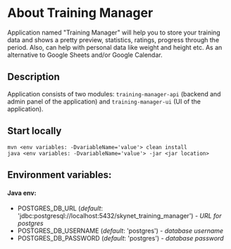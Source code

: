# About Training Manager
Application named "Training Manager" will help you to store your training data and shows a pretty preview, statistics, ratings, progress through the period.
Also, can help with personal data like weight and height etc. As an alternative to Google Sheets and/or Google Calendar.

## Description
Application consists of two modules: `training-manager-api`
(backend and admin panel of the application) and `training-manager-ui`
(UI of the application).

## Start locally
```
mvn <env variables: -DvariableName='value'> clean install
java <env variables: -DvariableName='value'> -jar <jar location>
```
## Environment variables:

#### Java env:
- POSTGRES_DB_URL (_default_: 'jdbc:postgresql://localhost:5432/skynet_training_manager') - _URL for postgres_
- POSTGRES_DB_USERNAME (_default_: 'postgres') - _database username_
- POSTGRES_DB_PASSWORD (_default_: 'postgres') - _database password_

[//]: # (## Spring profiles)
[//]: # (- default - *profile, used in production*)
[//]: # (- local - *run application for local development*)
